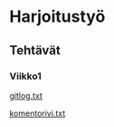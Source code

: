# Harjoitustyö

## Tehtävät

### Viikko1

[gitlog.txt](https://github.com/kodtld/ot-harjoitustyo/blob/master/laskarit/viikko1/gitlog.txt)

[komentorivi.txt](https://github.com/kodtld/ot-harjoitustyo/blob/master/laskarit/viikko1/komentorivi.txt)


